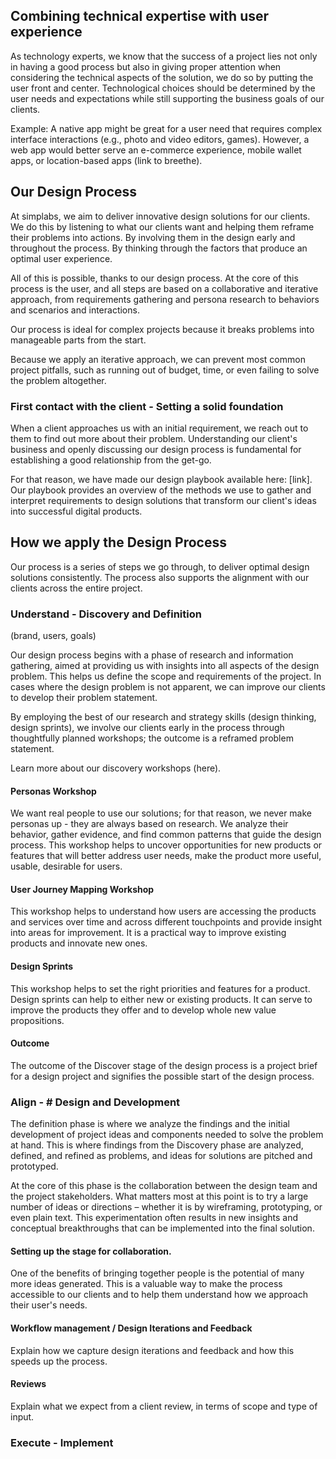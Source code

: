 ## Combining technical expertise with user experience

As technology experts, we know that the success of a project lies not only in having a good process but also in giving proper attention when considering the technical aspects of the solution, we do so by putting the user front and center.
Technological choices should be determined by the user needs and expectations while still supporting the business goals of our clients.

Example:
A native app might be great for a user need that requires complex interface interactions (e.g., photo and video editors, games). However, a web app would better serve an e-commerce experience, mobile wallet apps, or location-based apps (link to breethe). 

## Our Design Process

At simplabs, we aim to deliver innovative design solutions for our clients. We do this by listening to what our clients want and helping them reframe their problems into actions. By involving them in the design early and throughout the process. By thinking through the factors that produce an optimal user experience.

All of this is possible, thanks to our design process. At the core of this process is the user, and all steps are based on a collaborative and iterative approach, from requirements gathering and persona research to behaviors and scenarios and interactions.

Our process is ideal for complex projects because it breaks problems into manageable parts from the start.

Because we apply an iterative approach, we can prevent most common project pitfalls, such as running out of budget, time, or even failing to solve the problem altogether.

### First contact with the client - Setting a solid foundation

When a client approaches us with an initial requirement, we reach out to them to find out more about their problem. Understanding our client's business and openly discussing our design process is fundamental for establishing a good relationship from the get-go.

For that reason, we have made our design playbook available here: [link]. Our playbook provides an overview of the methods we use to gather and interpret requirements to design solutions that transform our client's ideas into successful digital products.

## How we apply the Design Process
Our process is a series of steps we go through, to deliver optimal design solutions consistently. The process also supports the alignment with our clients across the entire project.

### Understand - Discovery and Definition
(brand, users, goals)

Our design process begins with a phase of research and information gathering, aimed at providing us with insights into all aspects of the design problem. This helps us define the scope and requirements of the project.
In cases where the design problem is not apparent, we can improve our clients to develop their problem statement.

By employing the best of our research and strategy skills (design thinking, design sprints), we involve our clients early in the process through thoughtfully planned workshops; the outcome is a reframed problem statement. 

Learn more about our discovery workshops (here).

#### Personas Workshop
We want real people to use our solutions; for that reason, we never make personas up - they are always based on research. We analyze their behavior, gather evidence, and find common patterns that guide the design process.
This workshop helps to uncover opportunities for new products or features that will better address user needs, make the product more useful, usable, desirable for users.

#### User Journey Mapping Workshop
This workshop helps to understand how users are accessing the products and services over time and across different touchpoints and provide insight into areas for improvement. It is a practical way to improve existing products and innovate new ones.

#### Design Sprints
This workshop helps to set the right priorities and features for a product. Design sprints can help to either new or existing products. It can serve to improve the products they offer and to develop whole new value propositions. 

#### Outcome
The outcome of the Discover stage of the design process is a project brief for a design project and signifies the possible start of the design process.


### Align - # Design and Development

The definition phase is where we analyze the findings and the initial development of project ideas and components needed to solve the problem at hand. This is where findings from the Discovery phase are analyzed, defined, and refined as problems, and ideas for solutions are pitched and prototyped.

At the core of this phase is the collaboration between the design team and the project stakeholders. What matters most at this point is to try a large number of ideas or directions – whether it is by wireframing, prototyping, or even plain text.
This experimentation often results in new insights and conceptual breakthroughs that can be implemented into the final solution.

#### Setting up the stage for collaboration.

One of the benefits of bringing together people is the potential of many more ideas generated. This is a valuable way to make the process accessible to our clients and to help them understand how we approach their user's needs.

#### Workflow management / Design Iterations and Feedback
Explain how we capture design iterations and feedback and how this speeds up the process.

#### Reviews
Explain what we expect from a client review, in terms of scope and type of input.

### Execute - Implement
